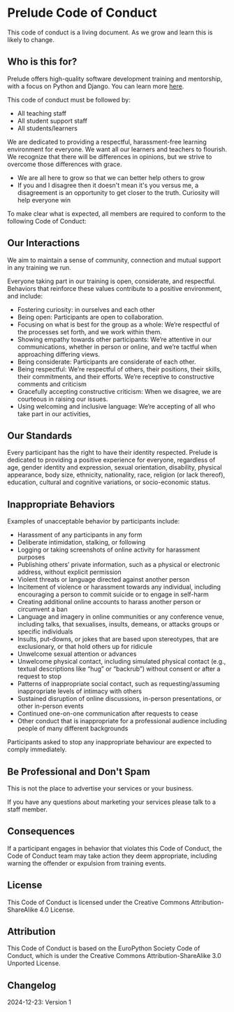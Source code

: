 # Prelude Code of Conduct

This code of conduct is a living document. As we grow and learn this is likely to change.

## Who is this for?

Prelude offers high-quality software development training and mentorship, with a focus on Python and Django. You can learn more [here](https://prelude.tech/).

This code of conduct must be followed by:

- All teaching staff
- All student support staff
- All students/learners 

We are dedicated to providing a respectful, harassment-free learning environment for everyone. We want all our learners and teachers to flourish. We recognize that there will be differences in opinions, but we strive to overcome those differences with grace.

- We are all here to grow so that we can better help others to grow
- If you and I disagree then it doesn't mean it's you versus me, a disagreement is an opportunity to get closer to the truth. Curiosity will help everyone win

To make clear what is expected, all members are required to conform to the following Code of Conduct:

## Our Interactions

We aim to maintain a sense of community, connection and mutual support in any training we run.

Everyone taking part in our training is open, considerate, and respectful. Behaviors that reinforce these values contribute to a positive environment, and include:

- Fostering curiosity: in ourselves and each other
- Being open: Participants are open to collaboration.
- Focusing on what is best for the group as a whole: We’re respectful of the processes set forth, and we work within them.
- Showing empathy towards other participants: We’re attentive in our communications, whether in person or online, and we’re tactful when approaching differing views.
- Being considerate: Participants are considerate of each other.
- Being respectful: We’re respectful of others, their positions, their skills, their commitments, and their efforts. We’re receptive to constructive comments and criticism
- Gracefully accepting constructive criticism: When we disagree, we are courteous in raising our issues.
- Using welcoming and inclusive language: We’re accepting of all who take part in our activities,

## Our Standards

Every participant has the right to have their identity respected. Prelude is dedicated to providing a positive experience for everyone, regardless of age, gender identity and expression, sexual orientation, disability, physical appearance, body size, ethnicity, nationality, race, religion (or lack thereof), education, cultural and cognitive variations, or socio-economic status.

## Inappropriate Behaviors

Examples of unacceptable behavior by participants include:

- Harassment of any participants in any form
- Deliberate intimidation, stalking, or following
- Logging or taking screenshots of online activity for harassment purposes
- Publishing others’ private information, such as a physical or electronic address, without explicit permission
- Violent threats or language directed against another person
- Incitement of violence or harassment towards any individual, including encouraging a person to commit suicide or to engage in self-harm
- Creating additional online accounts to harass another person or circumvent a ban
- Language and imagery in online communities or any conference venue, including talks, that sexualises, insults, demeans, or attacks groups or specific individuals
- Insults, put-downs, or jokes that are based upon stereotypes, that are exclusionary, or that hold others up for ridicule
- Unwelcome sexual attention or advances
- Unwelcome physical contact, including simulated physical contact (e.g., textual descriptions like “hug” or “backrub”) without consent or after a request to stop
- Patterns of inappropriate social contact, such as requesting/assuming inappropriate levels of intimacy with others
- Sustained disruption of online discussions, in-person presentations, or other in-person events
- Continued one-on-one communication after requests to cease
- Other conduct that is inappropriate for a professional audience including people of many different backgrounds

Participants asked to stop any inappropriate behaviour are expected to comply immediately.

## Be Professional and Don't Spam

This is not the place to advertise your services or your business.

If you have any questions about marketing your services please talk to a staff member.

## Consequences

If a participant engages in behavior that violates this Code of Conduct, the Code of Conduct team may take action they deem appropriate, including warning the offender or expulsion from training events.

## License

This Code of Conduct is licensed under the Creative Commons Attribution-ShareAlike 4.0 License.

## Attribution

This Code of Conduct is based on the EuroPython Society Code of Conduct, which is under the Creative Commons Attribution-ShareAlike 3.0 Unported License.

## Changelog
2024-12-23: Version 1